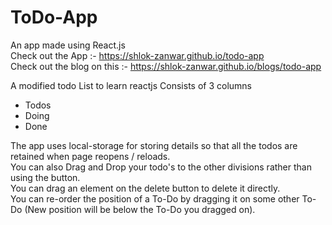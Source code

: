 # ToDo-App
An app made using React.js <br />
Check out the App :- https://shlok-zanwar.github.io/todo-app <br />
Check out the blog on this :- https://shlok-zanwar.github.io/blogs/todo-app <br />

A modified todo List to learn reactjs
Consists of 3 columns
  * Todos
  * Doing
  * Done
  
The app uses local-storage for storing details so that all the todos are retained when page reopens / reloads. <br />
You can also Drag and Drop your todo's to the other divisions rather than using the button. <br />
You can drag an element on the delete button to delete it directly. <br />
You can re-order the position of a To-Do by dragging it on some other To-Do (New position will be below the To-Do you dragged on).
